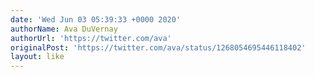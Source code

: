 ```yaml
---
date: 'Wed Jun 03 05:39:33 +0000 2020'
authorName: Ava DuVernay
authorUrl: 'https://twitter.com/ava'
originalPost: 'https://twitter.com/ava/status/1268054695446118402'
layout: like
---
```

